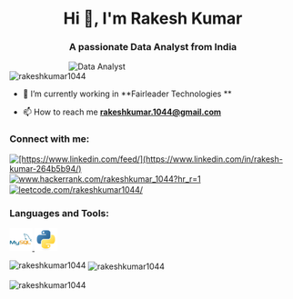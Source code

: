 <h1 align="center">Hi 👋, I'm Rakesh Kumar</h1>
<h3 align="center">A passionate Data Analyst from India</h3>
<img align="right" alt ="Data Analyst" width="400" src="https://encrypted-tbn0.gstatic.com/images?q=tbn:ANd9GcShflUJZ9PUWpK9E57KyNznkqcc1pKQB_-rlA&usqp=CAU">

<p align="left"> <img src="https://komarev.com/ghpvc/?username=rakeshkumar1044&label=Profile%20views&color=0e75b6&style=flat" alt="rakeshkumar1044" /> </p>

- 🔭 I’m currently working in **Fairleader Technologies **

- 📫 How to reach me **rakeshkumar.1044@gmail.com**

<h3 align="left">Connect with me:</h3>
<p align="left">
<a href="https://linkedin.com/in/https://www.linkedin.com/feed/" target="blank"><img align="center" src="https://raw.githubusercontent.com/rahuldkjain/github-profile-readme-generator/master/src/images/icons/Social/linked-in-alt.svg" alt="[https://www.linkedin.com/feed/](https://www.linkedin.com/in/rakesh-kumar-264b5b94/)" height="30" width="40" /></a>
<a href="https://www.hackerrank.com/www.hackerrank.com/rakeshkumar_1044?hr_r=1" target="blank"><img align="center" src="https://raw.githubusercontent.com/rahuldkjain/github-profile-readme-generator/master/src/images/icons/Social/hackerrank.svg" alt="www.hackerrank.com/rakeshkumar_1044?hr_r=1" height="30" width="40" /></a>
<a href="https://www.leetcode.com/leetcode.com/rakeshkumar1044/" target="blank"><img align="center" src="https://raw.githubusercontent.com/rahuldkjain/github-profile-readme-generator/master/src/images/icons/Social/leet-code.svg" alt="leetcode.com/rakeshkumar1044/" height="30" width="40" /></a>
</p>

<h3 align="left">Languages and Tools:</h3>
<p align="left"> <a href="https://www.mysql.com/" target="_blank" rel="noreferrer"> <img src="https://raw.githubusercontent.com/devicons/devicon/master/icons/mysql/mysql-original-wordmark.svg" alt="mysql" width="40" height="40"/> </a>
 <a href="https://www.python.org" target="_blank" rel="noreferrer"> <img src="https://raw.githubusercontent.com/devicons/devicon/master/icons/python/python-original.svg" alt="python" width="40" height="40"/> </a> </p>

<p><img align="left" src="https://github-readme-stats.vercel.app/api/top-langs?username=rakeshkumar1044&show_icons=true&locale=en&layout=compact" alt="rakeshkumar1044" /></p>

<p>&nbsp;<img align="center" src="https://github-readme-stats.vercel.app/api?username=rakeshkumar1044&show_icons=true&locale=en" alt="rakeshkumar1044" /></p>

<p><img align="center" src="https://github-readme-streak-stats.herokuapp.com/?user=rakeshkumar1044&" alt="rakeshkumar1044" /></p>
